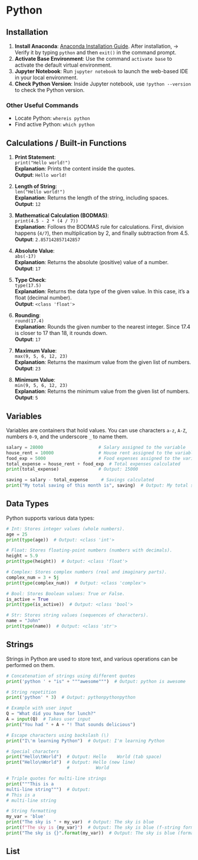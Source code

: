# Python

## Installation
1. **Install Anaconda**: [Anaconda Installation Guide](https://docs.anaconda.com/anaconda/install/windows/). After installation,
   -> Verify it by typing `python` and then `exit()` in the command prompt.
2. **Activate Base Environment**: Use the command `activate base` to activate the default virtual environment.
3. **Jupyter Notebook**: Run `jupyter notebook` to launch the web-based IDE in your local environment.
4. **Check Python Version**: Inside Jupyter notebook, use `!python --version` to check the Python version.

### Other Useful Commands
- Locate Python: `whereis python`  
- Find active Python: `which python`

## Calculations / Built-in Functions

1. **Print Statement**:  
   `print("Hello world!")`  
   **Explanation**: Prints the content inside the quotes.  
   **Output**: `Hello world!`

2. **Length of String**:  
   `len("Hello world!")`  
   **Explanation**: Returns the length of the string, including spaces.  
   **Output**: `12`

3. **Mathematical Calculation (BODMAS)**:  
   `print(4.5 - 2 * (4 / 7))`  
   **Explanation**: Follows the BODMAS rule for calculations. First, division happens (`4/7`), then multiplication by 2, and finally subtraction from 4.5.  
   **Output**: `2.857142857142857`

4. **Absolute Value**:  
   `abs(-17)`  
   **Explanation**: Returns the absolute (positive) value of a number.  
   **Output**: `17`

5. **Type Check**:  
   `type(17.5)`  
   **Explanation**: Returns the data type of the given value. In this case, it’s a float (decimal number).  
   **Output**: `<class 'float'>`

6. **Rounding**:  
   `round(17.4)`  
   **Explanation**: Rounds the given number to the nearest integer. Since 17.4 is closer to 17 than 18, it rounds down.  
   **Output**: `17`

7. **Maximum Value**:  
   `max(9, 5, 6, 12, 23)`  
   **Explanation**: Returns the maximum value from the given list of numbers.  
   **Output**: `23`

8. **Minimum Value**:  
   `min(9, 5, 6, 12, 23)`  
   **Explanation**: Returns the minimum value from the given list of numbers.  
   **Output**: `5`

## Variables

Variables are containers that hold values. You can use characters `a-z`, `A-Z`, numbers `0-9`, and the underscore `_` to name them.

```python
salary = 28000                     # Salary assigned to the variable
house_rent = 10000                 # House rent assigned to the variable
food_exp = 5000                    # Food expenses assigned to the variable
total_expense = house_rent + food_exp  # Total expenses calculated
print(total_expense)               # Output: 15000

saving = salary - total_expense     # Savings calculated
print("My total saving of this month is", saving)  # Output: My total saving of this month is 13000
```

## Data Types

Python supports various data types:

```python
# Int: Stores integer values (whole numbers).
age = 25
print(type(age))  # Output: <class 'int'>

# Float: Stores floating-point numbers (numbers with decimals).
height = 5.9
print(type(height))  # Output: <class 'float'>

# Complex: Stores complex numbers (real and imaginary parts).
complex_num = 3 + 5j
print(type(complex_num))  # Output: <class 'complex'>

# Bool: Stores Boolean values: True or False.
is_active = True
print(type(is_active))  # Output: <class 'bool'>

# Str: Stores string values (sequences of characters).
name = "John"
print(type(name))  # Output: <class 'str'>
```

## Strings

Strings in Python are used to store text, and various operations can be performed on them.

```python
# Concatenation of strings using different quotes
print('python ' + "is" + """awesome""")  # Output: python is awesome

# String repetition
print('python' * 3)  # Output: pythonpythonpython

# Example with user input
Q = "What did you have for lunch?"
A = input(Q)  # Takes user input
print("You had " + A + "! That sounds delicious")

# Escape characters using backslash (\)
print("I\'m learning Python")  # Output: I'm learning Python

# Special characters
print("Hello\tWorld")  # Output: Hello    World (tab space)
print("Hello\nWorld")  # Output: Hello (new line) 
                       #          World

# Triple quotes for multi-line strings
print("""This is a 
multi-line string""")  # Output:
# This is a
# multi-line string

# String formatting
my_var = 'blue'
print("The sky is " + my_var)  # Output: The sky is blue
print(f"The sky is {my_var}")  # Output: The sky is blue (f-string formatting)
print("The sky is {}".format(my_var))  # Output: The sky is blue (format method)
```
## List







